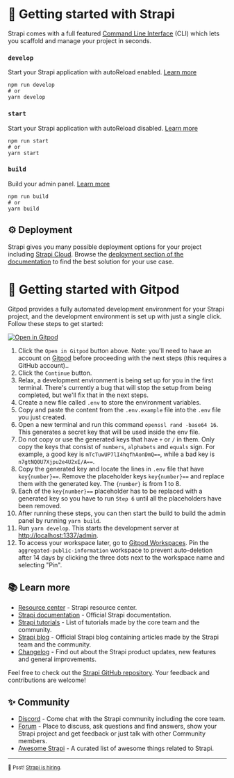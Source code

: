 # 🚀 Getting started with Strapi

Strapi comes with a full featured [Command Line Interface](https://docs.strapi.io/dev-docs/cli) (CLI) which lets you scaffold and manage your project in seconds.

### `develop`

Start your Strapi application with autoReload enabled. [Learn more](https://docs.strapi.io/dev-docs/cli#strapi-develop)

```
npm run develop
# or
yarn develop
```

### `start`

Start your Strapi application with autoReload disabled. [Learn more](https://docs.strapi.io/dev-docs/cli#strapi-start)

```
npm run start
# or
yarn start
```

### `build`

Build your admin panel. [Learn more](https://docs.strapi.io/dev-docs/cli#strapi-build)

```
npm run build
# or
yarn build
```

## ⚙️ Deployment

Strapi gives you many possible deployment options for your project including [Strapi Cloud](https://cloud.strapi.io). Browse the [deployment section of the documentation](https://docs.strapi.io/dev-docs/deployment) to find the best solution for your use case.

# 🚀 Getting started with Gitpod

Gitpod provides a fully automated development environment for your Strapi project, and the development environment is set up with just a single click. Follow these steps to get started:

[![Open in Gitpod](https://gitpod.io/button/open-in-gitpod.svg)](https://gitpod.io/#https://github.com/distributeaid/aggregated-public-information)

1. Click the `Open in Gitpod` button above. Note: you'll need to have an account on [Gitpod](https://gitpod.io/login/) before proceeding with the next steps (this requires a GitHub account)..
2. Click the `Continue` button.
3. Relax, a development environment is being set up for you in the first terminal. There's currently a bug that will stop the setup from being completed, but we'll fix that in the next steps.
4. Create a new file called `.env` to store the environment variables.
5. Copy and paste the content from the `.env.example` file into the `.env` file you just created.
6. Open a new terminal and run this command `openssl rand -base64 16`. This generates a secret key that will be used inside the env file.
7. Do not copy or use the generated keys that have `+` or `/` in them. Only copy the keys that consist of `numbers`, `alphabets` and `equals` sign. For example, a good key is `mTcTuwUP7lI4hqfhAonDmQ==`, while a bad key is `n7gtNQ0U7Xjpu2e4U2xE/A==`.
8. Copy the generated key and locate the lines in `.env` file that have `key{number}==`. Remove the placeholder keys `key{number}==` and replace them with the generated key. The `{number}` is from 1 to 8.
9. Each of the `key{number}==` placeholder has to be replaced with a generated key so you have to run `Step 6` until all the placeholders have been removed.
10. After running these steps, you can then start the build to build the admin panel by running `yarn build`.
11. Run `yarn develop`. This starts the development server at [http://localhost:1337/admin](http://localhost:1337/admin).
12. To access your workspace later, go to [Gitpod Workspaces](https://gitpod.io/workspaces). Pin the `aggregated-public-information` workspace to prevent auto-deletion after 14 days by clicking the three dots next to the workspace name and selecting "Pin".

## 📚 Learn more

- [Resource center](https://strapi.io/resource-center) - Strapi resource center.
- [Strapi documentation](https://docs.strapi.io) - Official Strapi documentation.
- [Strapi tutorials](https://strapi.io/tutorials) - List of tutorials made by the core team and the community.
- [Strapi blog](https://strapi.io/blog) - Official Strapi blog containing articles made by the Strapi team and the community.
- [Changelog](https://strapi.io/changelog) - Find out about the Strapi product updates, new features and general improvements.

Feel free to check out the [Strapi GitHub repository](https://github.com/strapi/strapi). Your feedback and contributions are welcome!

## ✨ Community

- [Discord](https://discord.strapi.io) - Come chat with the Strapi community including the core team.
- [Forum](https://forum.strapi.io/) - Place to discuss, ask questions and find answers, show your Strapi project and get feedback or just talk with other Community members.
- [Awesome Strapi](https://github.com/strapi/awesome-strapi) - A curated list of awesome things related to Strapi.

---

<sub>🤫 Psst! [Strapi is hiring](https://strapi.io/careers).</sub>
